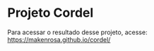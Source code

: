 # Projeto Cordel

Para acessar o resultado desse projeto, acesse:
 https://makenrosa.github.io/cordel/
